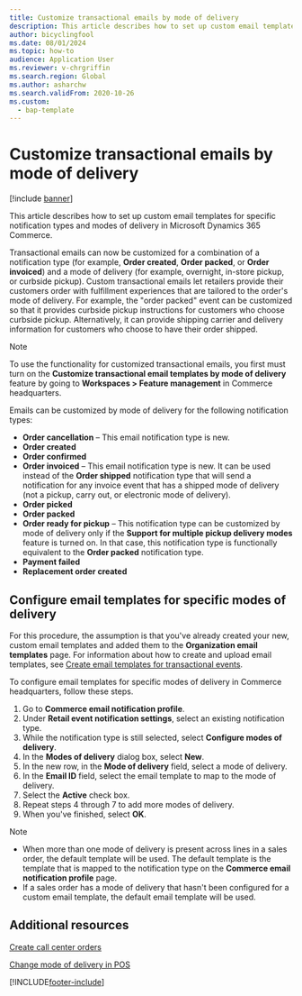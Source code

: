 ```yaml
---
title: Customize transactional emails by mode of delivery
description: This article describes how to set up custom email templates for specific notification types and modes of delivery in Microsoft Dynamics 365 Commerce.
author: bicyclingfool
ms.date: 08/01/2024
ms.topic: how-to
audience: Application User
ms.reviewer: v-chrgriffin
ms.search.region: Global
ms.author: asharchw
ms.search.validFrom: 2020-10-26
ms.custom: 
  - bap-template
---
```


# Customize transactional emails by mode of delivery

[!include [banner](includes/banner.md)]

This article describes how to set up custom email templates for specific notification types and modes of delivery in Microsoft Dynamics 365 Commerce.

Transactional emails can now be customized for a combination of a notification type (for example, **Order created**, **Order packed**, or **Order invoiced**) and a mode of delivery (for example, overnight, in-store pickup, or curbside pickup). Custom transactional emails let retailers provide their customers order with fulfillment experiences that are tailored to the order's mode of delivery. For example, the "order packed" event can be customized so that it provides curbside pickup instructions for customers who choose curbside pickup. Alternatively, it can provide shipping carrier and delivery information for customers who choose to have their order shipped.

> [!NOTE]
> To use the functionality for customized transactional emails, you first must turn on the **Customize transactional email templates by mode of delivery** feature by going to **Workspaces \> Feature management** in Commerce headquarters.

Emails can be customized by mode of delivery for the following notification types:

- **Order cancellation** – This email notification type is new.
- **Order created**
- **Order confirmed**
- **Order invoiced** – This email notification type is new. It can be used instead of the **Order shipped** notification type that will send a notification for any invoice event that has a shipped mode of delivery (not a pickup, carry out, or electronic mode of delivery).
- **Order picked**
- **Order packed**
- **Order ready for pickup** – This notification type can be customized by mode of delivery only if the **Support for multiple pickup delivery modes** feature is turned on. In that case, this notification type is functionally equivalent to the **Order packed** notification type.
- **Payment failed**
- **Replacement order created**

## Configure email templates for specific modes of delivery

For this procedure, the assumption is that you've already created your new, custom email templates and added them to the **Organization email templates** page. For information about how to create and upload email templates, see [Create email templates for transactional events](email-templates-transactions.md).

To configure email templates for specific modes of delivery in Commerce headquarters, follow these steps.

1. Go to **Commerce email notification profile**.
1. Under **Retail event notification settings**, select an existing notification type.
1. While the notification type is still selected, select **Configure modes of delivery**.
1. In the **Modes of delivery** dialog box, select **New**.
1. In the new row, in the **Mode of delivery** field, select a mode of delivery.
1. In the **Email ID** field, select the email template to map to the mode of delivery.
1. Select the **Active** check box.
1. Repeat steps 4 through 7 to add more modes of delivery.
1. When you've finished, select **OK**.

> [!NOTE]
> - When more than one mode of delivery is present across lines in a sales order, the default template will be used. The default template is the template that is mapped to the notification type on the **Commerce email notification profile** page.
> - If a sales order has a mode of delivery that hasn't been configured for a custom email template, the default email template will be used.

## Additional resources

[Create call center orders](tasks/create-call-center-orders.md)

[Change mode of delivery in POS](pos-change-delivery-mode.md)


[!INCLUDE[footer-include](../includes/footer-banner.md)]
